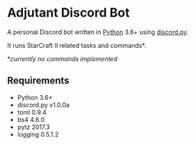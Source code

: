 # Adjutant Discord Bot

A personal Discord bot written in [Python](https://www.python.org "Python homepage") 3.6+ using [discord.py](https://github.com/Rapptz/discord.py).

It runs StarCraft II related tasks and commands*.

\**currently no commands implemented*

## Requirements

- Python 3.6+
- discord.py v1.0.0a
- toml 0.9.4
- bs4 4.6.0
- pytz 2017.3
- logging 0.5.1.2
